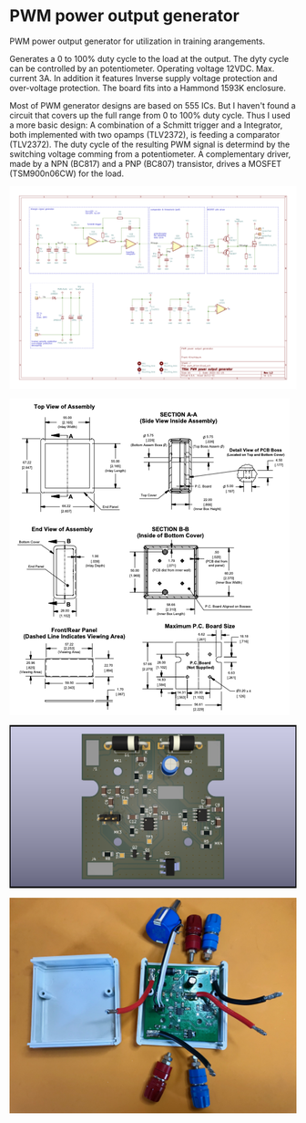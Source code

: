 # PWM power output generator

PWM power output generator for utilization in training arangements.

Generates a 0 to 100% duty cycle to the load at the output. The dyty cycle can be controlled by an potentiometer. Operating voltage 12VDC. Max. current 3A. In addition it features Inverse supply voltage protection and over-voltage protection. The board fits into a Hammond 1593K enclosure.

Most of PWM generator designs are based on 555 ICs. But I haven't found a circuit that covers up the full range from 0 to 100% duty cycle. Thus I used a more basic design: A combination of a Schmitt trigger and a Integrator, both implemented with two opamps (TLV2372), is feeding a comparator (TLV2372). The duty cycle of the resulting PWM signal is determind by the switching voltage comming from a potentiometer. A complementary driver, made by a NPN (BC817) and a PNP (BC807) transistor, drives a MOSFET (TSM900n06CW) for the load.

![schematic](pwm_generator.png)

![Enclosure](1593K.png)

![PCB](pwm_driver.png)

![Photo](IMG_0087.jpeg)
